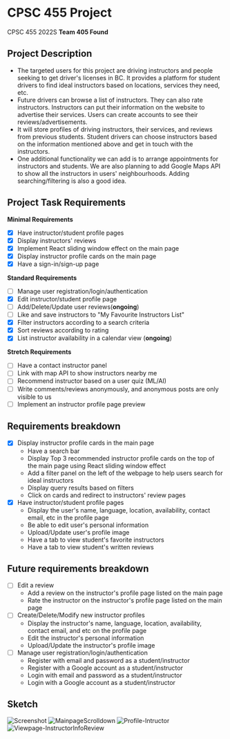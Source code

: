 # CPSC 455 Project

CPSC 455 2022S **Team 405 Found**

## Project Description

-   The targeted users for this project are driving instructors and people seeking to get driver's licenses in BC. It provides a platform for student drivers to find ideal instructors based on locations, services they need, etc.
-   Future drivers can browse a list of instructors. They can also rate instructors. Instructors can put their information on the website to advertise their services. Users can create accounts to see their reviews/advertisements.
-   It will store profiles of driving instructors, their services, and reviews from previous students. Student drivers can choose instructors based on the information mentioned above and get in touch with the instructors.
-   One additional functionality we can add is to arrange appointments for instructors and students. We are also planning to add Google Maps API to show all the instructors in users' neighbourhoods. Adding searching/filtering is also a good idea.

## Project Task Requirements

**Minimal Requirements**

-   [x] Have instructor/student profile pages
-   [x] Display instructors' reviews
-   [x] Implement React sliding window effect on the main page
-   [x] Display instructor profile cards on the main page
-   [x] Have a sign-in/sign-up page

**Standard Requirements**

-   [ ] Manage user registration/login/authentication
-   [x] Edit instructor/student profile page
-   [ ] Add/Delete/Update user reviews(**ongoing**)
-   [ ] Like and save instructors to "My Favourite Instructors List"
-   [x] Filter instructors according to a search criteria
-   [x] Sort reviews according to rating
-   [x] List instructor availability in a calendar view (**ongoing**)

**Stretch Requirements**

-   [ ] Have a contact instructor panel
-   [ ] Link with map API to show instructors nearby me
-   [ ] Recommend instructor based on a user quiz (ML/AI)
-   [ ] Write comments/reviews anonymously, and anonymous posts are only visible to us
-   [ ] Implement an instructor profile page preview

## Requirements breakdown

-   [x] Display instructor profile cards in the main page
    -   Have a search bar
    -   Display Top 3 recommended instructor profile cards on the top of the main page using React sliding window effect
    -   Add a filter panel on the left of the webpage to help users search for ideal instructors
    -   Display query results based on filters
    -   Click on cards and redirect to instructors' review pages
-   [x] Have instructor/student profile pages
    -   Display the user's name, language, location, availability, contact email, etc in the profile page
    -   Be able to edit user's personal information
    -   Upload/Update user's profile image
    -   Have a tab to view student's favorite instructors
    -   Have a tab to view student's written reviews

## Future requirements breakdown

-   [ ] Edit a review
    -   Add a review on the instructor's profile page listed on the main page
    -   Rate the instructor on the instructor's profile page listed on the main page
-   [ ] Create/Delete/Modify new instructor profiles
    -   Display the instructor's name, language, location, availability, contact email, and etc on the profile page
    -   Edit the instructor's personal information
    -   Upload/Update the instructor's profile image
-   [ ] Manage user registration/login/authentication
    -   Register with email and password as a student/instructor
    -   Register with a Google account as a student/instructor
    -   Login with email and password as a student/instructor
    -   Login with a Google account as a student/instructor

## Sketch

![Screenshot](/docs/mainPage.png)
![MainpageScrolldown](/docs/Mainpage-Scrolldown.png)
![Profile-Intructor](/docs/Profile-Intructor.png)
![Viewpage-InstructorInfoReview](/docs/Viewpage-InstructorInfoReview.png)
